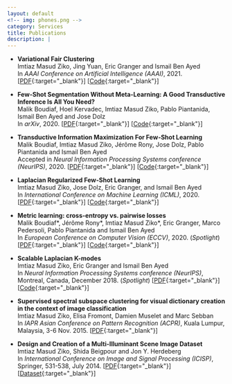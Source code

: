 ```yaml
---
layout: default
<!-- img: phones.png -->
category: Services
title: Publications
description: |
---
```

- **Variational Fair Clustering**  
Imtiaz Masud Ziko, Jing Yuan, Eric Granger and Ismail Ben Ayed  
In *AAAI Conference on Artificial Intelligence (AAAI)*, 2021. [[PDF](https://arxiv.org/pdf/1906.08207.pdf){:target="_blank"}] [[Code](https://github.com/imtiazziko/Clustering-with-fairness-constraints){:target="_blank"}]

- **Few-Shot Segmentation Without Meta-Learning: A Good Transductive Inference Is All You Need?**  
Malik Boudiaf, Hoel Kervadec, Imtiaz Masud Ziko, Pablo Piantanida, Ismail Ben Ayed and Jose Dolz  
In *arXiv*, 2020. [[PDF](https://arxiv.org/pdf/2012.06166.pdf){:target="_blank"}] [[Code](https://github.com/mboudiaf/RePRI-for-Few-Shot-Segmentation){:target="_blank"}] 

 
- **Transductive Information Maximization For Few-Shot Learning**  
Malik Boudiaf, Imtiaz Masud Ziko, Jérôme Rony, Jose Dolz, Pablo Piantanida and Ismail Ben Ayed  
Accepted in *Neural Information Processing Systems conference (NeurIPS)*, 2020. [[PDF](https://arxiv.org/pdf/2008.11297.pdf){:target="_blank"}] [[Code](https://github.com/mboudiaf/TIM){:target="_blank"}] 

- **Laplacian Regularized Few-Shot Learning**  
Imtiaz Masud Ziko, Jose Dolz, Eric Granger, and Ismail Ben Ayed  
In *International Conference on Machine Learning (ICML)*, 2020. [[PDF](https://arxiv.org/pdf/2006.15486.pdf){:target="_blank"}] [[Code](https://github.com/imtiazziko/LaplacianShot){:target="_blank"}] 

- **Metric learning: cross-entropy vs. pairwise losses**  
Malik Boudiaf*, Jérôme Rony*, Imtiaz Masud Ziko*, Eric Granger, Marco Pedersoli, Pablo Piantanida and Ismail Ben Ayed  
In *European Conference on Computer Vision (ECCV)*, 2020. (*Spotlight*) [[PDF](https://arxiv.org/pdf/2003.08983.pdf){:target="_blank"}] [[Code](https://github.com/jeromerony/dml_cross_entropy){:target="_blank"}] 

- **Scalable Laplacian K-modes**  
Imtiaz Masud Ziko, Eric Granger and Ismail Ben Ayed  
In *Neural Information Processing Systems conference (NeurIPS)*, Montreal, Canada, December 2018. (*Spotlight*) [[PDF](https://arxiv.org/abs/1810.13044){:target="_blank"}] [[Code](https://github.com/imtiazziko/SLK){:target="_blank"}] 

- **Supervised spectral subspace clustering for visual dictionary creation in the context of image classification**  
Imtiaz Masud Ziko, Elisa Fromont, Damien Muselet and Marc Sebban  
In *IAPR Asian Conference on Pattern Recognition (ACPR)*, Kuala Lumpur, Malaysia, 3-6 Nov. 2015. [[PDF](https://ieeexplore.ieee.org/document/7486525/){:target="_blank"}]

- **Design and Creation of a Multi-Illuminant Scene Image Dataset**  
Imtiaz Masud Ziko, Shida Beigpour and Jon Y. Herdeberg  
In *International Conference on Image and Signal Processing (ICISP)*, Springer, 531-538, July 2014. [[PDF](https://link.springer.com/chapter/10.1007/978-3-319-07998-1_61){:target="_blank"}] [[Dataset](http://www.ansatt.hig.no/mariusp/CID_MI_Dataset_ICISP_2014.zip){:target="_blank"}]
